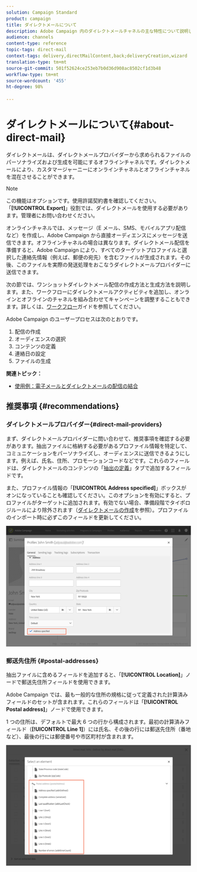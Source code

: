 ```yaml
---
solution: Campaign Standard
product: campaign
title: ダイレクトメールについて
description: Adobe Campaign 内のダイレクトメールチャネルの主な特性について説明します。
audience: channels
content-type: reference
topic-tags: direct-mail
context-tags: delivery,directMailContent,back;deliveryCreation,wizard
translation-type: tm+mt
source-git-commit: 501f52624ce253eb7b0d36d908ac8502cf1d3b48
workflow-type: tm+mt
source-wordcount: '455'
ht-degree: 98%

---
```



# ダイレクトメールについて{#about-direct-mail}

ダイレクトメールは、ダイレクトメールプロバイダーから求められるファイルのパーソナライズおよび生成を可能にするオフラインチャネルです。ダイレクトメールにより、カスタマージャーニーにオンラインチャネルとオフラインチャネルを混在させることができます。

>[!NOTE]
>
>この機能はオプションです。使用許諾契約書を確認してください。「**[!UICONTROL Export]**」役割では、ダイレクトメールを使用する必要があります。管理者にお問い合わせください。

オンラインチャネルでは、メッセージ（E メール、SMS、モバイルアプリ配信など）を作成し、Adobe Campaign から直接オーディエンスにメッセージを送信できます。オフラインチャネルの場合は異なります。ダイレクトメール配信を準備すると、Adobe Campaign により、すべてのターゲットプロファイルと選択した連絡先情報（例えば、郵便の宛先）を含むファイルが生成されます。その後、このファイルを実際の発送処理をおこなうダイレクトメールプロバイダーに送信できます。

次の節では、ワンショットダイレクトメール配信の作成方法と生成方法を説明します。また、ワークフローにダイレクトメールアクティビティを追加し、オンラインとオフラインのチャネルを組み合わせてキャンペーンを調整することもできます。詳しくは、[ワークフロー](../../automating/using/get-started-workflows.md)ガイドを参照してください。

Adobe Campaign のユーザープロセスは次のとおりです。

1. 配信の作成
1. オーディエンスの選択
1. コンテンツの定義
1. 連絡日の設定
1. ファイルの生成

**関連トピック：**

* [使用例：電子メールとダイレクトメールの配信の結合](../../automating/using/coupling-email-direct-mail.md)

## 推奨事項 {#recommendations}

### ダイレクトメールプロバイダー{#direct-mail-providers}

まず、ダイレクトメールプロバイダーに問い合わせて、推奨事項を確認する必要があります。抽出ファイルに格納する必要があるプロファイル情報を特定して、コミュニケーションをパーソナライズし、オーディエンスに送信できるようにします。例えば、氏名、住所、プロモーションコードなどです。これらのフィールドは、ダイレクトメールのコンテンツの「[抽出の定義](../../channels/using/defining-the-direct-mail-content.md#defining-the-extraction)」タブで追加するフィールドです。

また、プロファイル情報の「**[!UICONTROL Address specified]**」ボックスがオンになっていることも確認してください。このオプションを有効にすると、プロファイルがターゲットに追加されます。有効でない場合、準備段階でタイポロジルールにより除外されます（[ダイレクトメールの作成](../../channels/using/creating-the-direct-mail.md)を参照）。プロファイルのインポート時に必ずこのフィールドを更新してください。

![](assets/direct_mail_22.png)

### 郵送先住所 {#postal-addresses}

抽出ファイルに含めるフィールドを追加すると、「**[!UICONTROL Location]**」ノードで郵送先住所フィールドを使用できます。

Adobe Campaign では、最も一般的な住所の規格に従って定義された計算済みフィールドのセットが含まれます。これらのフィールドは「**[!UICONTROL Postal address]**」ノードで使用できます。

1 つの住所は、デフォルトで最大 6 つの行から構成されます。最初の計算済みフィールド（**[!UICONTROL Line 1]**）には氏名、その後の行には郵送先住所（番地など）、最後の行には郵便番号や市区町村が含まれます。

![](assets/direct_mail_23.png)
